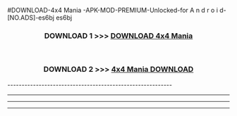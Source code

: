 #DOWNLOAD-4x4 Mania -APK-MOD-PREMIUM-Unlocked-for A n d r o i d-[NO.ADS]-es6bj es6bj 



<div align="center">

<h3>DOWNLOAD 1 >>> <a href="https://getmod2.web.app/?judul=4x4 Mania ">DOWNLOAD 4x4 Mania </a></h3><br>

<h3>DOWNLOAD 2 >>> <a href="https://getmod2.web.app/?judul=4x4 Mania ">4x4 Mania  DOWNLOAD </a></h3>

</div>
----------------------------------------------------------

----------------------------------------------------------

----------------------------------------------------------

----------------------------------------------------------



